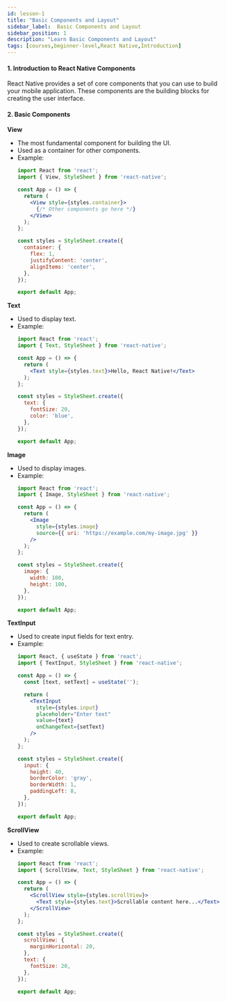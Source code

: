 ```yaml
---
id: lesson-1
title: "Basic Components and Layout"
sidebar_label:  Basic Components and Layout
sidebar_position: 1
description: "Learn Basic Components and Layout"
tags: [courses,beginner-level,React Native,Introduction]
--- 
```

     

#### 1. Introduction to React Native Components

React Native provides a set of core components that you can use to build your mobile application. These components are the building blocks for creating the user interface.

#### 2. Basic Components

**View**
- The most fundamental component for building the UI.
- Used as a container for other components.
- Example:
  ```jsx
  import React from 'react';
  import { View, StyleSheet } from 'react-native';

  const App = () => {
    return (
      <View style={styles.container}>
        {/* Other components go here */}
      </View>
    );
  };

  const styles = StyleSheet.create({
    container: {
      flex: 1,
      justifyContent: 'center',
      alignItems: 'center',
    },
  });

  export default App;
  ```

**Text**
- Used to display text.
- Example:
  ```jsx
  import React from 'react';
  import { Text, StyleSheet } from 'react-native';

  const App = () => {
    return (
      <Text style={styles.text}>Hello, React Native!</Text>
    );
  };

  const styles = StyleSheet.create({
    text: {
      fontSize: 20,
      color: 'blue',
    },
  });

  export default App;
  ```

**Image**
- Used to display images.
- Example:
  ```jsx
  import React from 'react';
  import { Image, StyleSheet } from 'react-native';

  const App = () => {
    return (
      <Image
        style={styles.image}
        source={{ uri: 'https://example.com/my-image.jpg' }}
      />
    );
  };

  const styles = StyleSheet.create({
    image: {
      width: 100,
      height: 100,
    },
  });

  export default App;
  ```

**TextInput**
- Used to create input fields for text entry.
- Example:
  ```jsx
  import React, { useState } from 'react';
  import { TextInput, StyleSheet } from 'react-native';

  const App = () => {
    const [text, setText] = useState('');

    return (
      <TextInput
        style={styles.input}
        placeholder="Enter text"
        value={text}
        onChangeText={setText}
      />
    );
  };

  const styles = StyleSheet.create({
    input: {
      height: 40,
      borderColor: 'gray',
      borderWidth: 1,
      paddingLeft: 8,
    },
  });

  export default App;
  ```

**ScrollView**
- Used to create scrollable views.
- Example:
  ```jsx
  import React from 'react';
  import { ScrollView, Text, StyleSheet } from 'react-native';

  const App = () => {
    return (
      <ScrollView style={styles.scrollView}>
        <Text style={styles.text}>Scrollable content here...</Text>
      </ScrollView>
    );
  };

  const styles = StyleSheet.create({
    scrollView: {
      marginHorizontal: 20,
    },
    text: {
      fontSize: 20,
    },
  });

  export default App;
  ```
